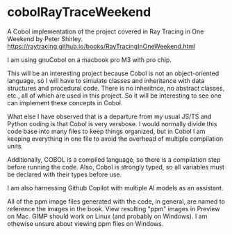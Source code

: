 # cobolRayTraceWeekend

A Cobol implementation of the project covered in Ray Tracing in One Weekend by Peter Shirley.
https://raytracing.github.io/books/RayTracingInOneWeekend.html

I am using gnuCobol on a macbook pro M3 with pro chip.

This will be an interesting project because Cobol is not an object-oriented language, so I will have to simulate classes and inheritance with data structures and procedural code. There is no inheritnce, no abstract classes, etc., all of which are used in this project. So it will be interesting to see one can implement these concepts in Cobol.

What else I have observed that is a departure from my usual JS/TS and Python coding is that Cobol is very versbose. I would normally divide this code base into many files to keep things organized, but in Cobol I am keeping everything in one file to avoid the overhead of multiple compilation units.

Additionally, COBOL is a compiled language, so there is a compilation step before running the code. Also, Cobol is strongly typed, so all variables must be declared with their types before use.

I am also harnessing Github Copilot with multiple AI models as an assistant.

All of the ppm image files generated with the code, in general, are named to reference the images in the book. View resulting "ppm" images in Preview on Mac. GIMP should work on Linux (and probably on Windows). I am othewise unsure about viewing ppm files on Windows.
